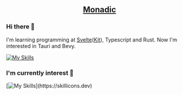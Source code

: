 <h2 align="center"><a href="https://monax-owo.github.io/monadic" target="_blank">Monadic</a></h2>

### Hi there 👋

I'm learning programming at [Svelte](https://svelte.dev)([Kit](https://kit.svelte.dev)), Typescript and Rust.
Now I'm interested in Tauri and Bevy.

[![My Skills](https://skillicons.dev/icons?i=ts,svelte,rust,tauri)](https://skillicons.dev)  

### I'm currently interest 📌

[![My Skills](https://skillicons.dev/icons?i=lit,yew,astro,supabase,threejs,figma,)](https://skillicons.dev)
